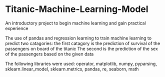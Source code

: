# Titanic-Machine-Learning-Model
An introductory project to begin machine learning and gain practical experience


The use of pandas and regression learning to train machine learning to predict two catagories:
  the first catagory is the prediction of survival of the passengers on board of the titanic
  The second is the prediction of the sex of the passengers based on the given data
  
The following libraries were used:
  operator,
  matplotlib,
  numpy,
  pyparsing, 
  sklearn.linear_model,
  sklearn.metrics,
  pandas,
  re,
  seaborn,
  math
